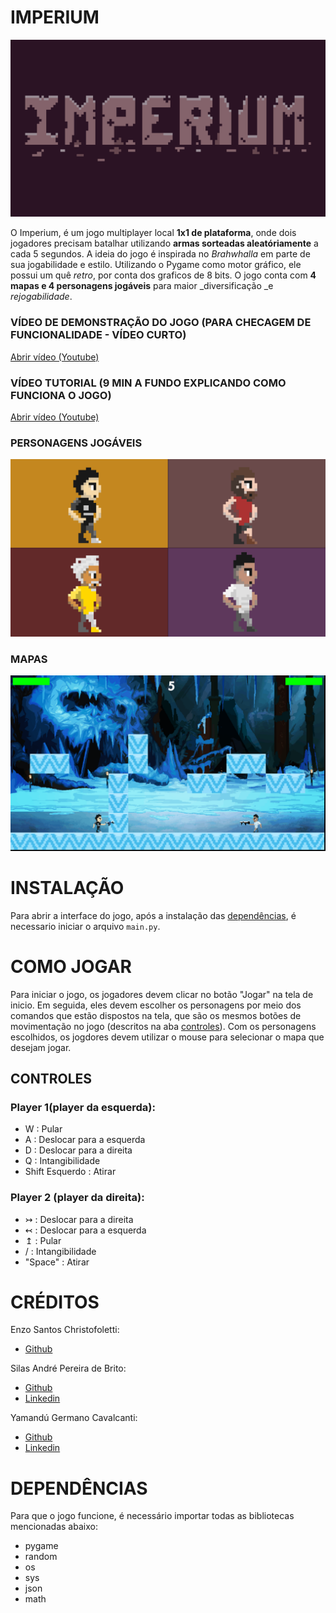 # IMPERIUM
![](https://raw.githubusercontent.com/SilasAPB/Pygame/0ecbaee53d956621f996839c56b9e10b73da0903/jogo/assets/img/ImperiumMinimal.png)

O Imperium, é um jogo multiplayer local **1x1 de plataforma**, onde dois jogadores precisam batalhar utilizando **armas sorteadas aleatóriamente** a cada 5 segundos.
A ideia do jogo é inspirada no _Brahwhalla_ em parte de sua jogabilidade e estilo. Utilizando o Pygame como motor gráfico, ele possui um quê _retro_, por conta dos graficos de 8 bits.
O jogo conta com **4 mapas e 4 personagens jogáveis** para maior _diversificação _e _rejogabilidade_.

### VÍDEO DE DEMONSTRAÇÃO DO JOGO (PARA CHECAGEM DE FUNCIONALIDADE - VÍDEO CURTO)
[Abrir vídeo (Youtube)](https://www.youtube.com/watch?v=CU9WjGB_97A)

### VÍDEO TUTORIAL (9 MIN A FUNDO EXPLICANDO COMO FUNCIONA O JOGO)
[Abrir vídeo (Youtube)](https://www.youtube.com/watch?v=njqOKVL91vQ)

### PERSONAGENS JOGÁVEIS
![](https://github.com/SilasAPB/Pygame/blob/main/jogo/assets/img/CharactersPose.png)

### MAPAS
![](https://github.com/SilasAPB/Pygame/blob/main/jogo/assets/img/maps.gif)

# INSTALAÇÃO

Para abrir a interface do jogo, após a instalação das [dependências](#depend%C3%AAncias), é necessario iniciar o arquivo `main.py`.



# COMO JOGAR

Para iniciar o jogo, os jogadores devem clicar no botão "Jogar" na tela de inicio. Em seguida, eles devem escolher os personagens por meio dos comandos que estão dispostos na tela, que são os mesmos botões de movimentação no jogo (descritos na aba [controles](#controles)). Com os personagens escolhidos, os jogdores devem utilizar o mouse para selecionar o mapa que desejam jogar.

## CONTROLES
### Player 1(player da esquerda):

* W : Pular
* A : Deslocar para a esquerda
* D : Deslocar para a direita
* Q : Intangibilidade 
* Shift Esquerdo : Atirar


### Player 2 (player da direita):

* ↣ : Deslocar para a direita
* ↢ : Deslocar para a esquerda
* ↥ : Pular
* / : Intangibilidade
* "Space" : Atirar



# CRÉDITOS

Enzo Santos Christofoletti:
* [Github](https://github.com/enzochristo)

Silas André Pereira de Brito:
* [Github](https://github.com/SilasAPB)
* [Linkedin](https://www.linkedin.com/in/silas-pereira-09198620b/)

Yamandú Germano Cavalcanti:
* [Github](https://github.com/YamanduGermano)
* [Linkedin](https://www.linkedin.com/in/yamandu-germano/)



# DEPENDÊNCIAS

Para que o jogo funcione, é necessário importar todas as bibliotecas mencionadas abaixo:
* pygame
* random
* os
* sys 
* json
* math

